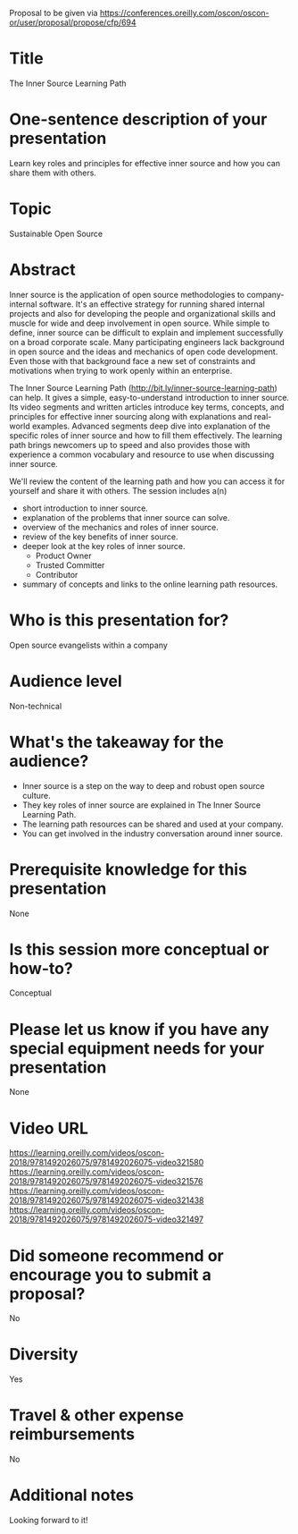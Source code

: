 Proposal to be given via https://conferences.oreilly.com/oscon/oscon-or/user/proposal/propose/cfp/694

# Title

The Inner Source Learning Path

# One-sentence description of your presentation

Learn key roles and principles for effective inner source and how you can share them with others.

# Topic

Sustainable Open Source

# Abstract

Inner source is the application of open source methodologies to company-internal software.
It's an effective strategy for running shared internal projects and also for developing the people and organizational skills and muscle for wide and deep involvement in open source.
While simple to define, inner source can be difficult to explain and implement successfully on a broad corporate scale.
Many participating engineers lack background in open source and the ideas and mechanics of open code development.
Even those with that background face a new set of constraints and motivations when trying to work openly within an enterprise.

The Inner Source Learning Path (http://bit.ly/inner-source-learning-path) can help.
It gives a simple, easy-to-understand introduction to inner source.
Its video segments and written articles introduce key terms, concepts, and principles for effective inner sourcing along with explanations and real-world examples.
Advanced segments deep dive into explanation of the specific roles of inner source and how to fill them effectively.
The learning path brings newcomers up to speed and also provides those with experience a common vocabulary and resource to use when discussing inner source.

We'll review the content of the learning path and how you can access it for yourself and share it with others.
The session includes a(n)
* short introduction to inner source.
* explanation of the problems that inner source can solve.
* overview of the mechanics and roles of inner source.
* review of the key benefits of inner source.
* deeper look at the key roles of inner source.
  * Product Owner
  * Trusted Committer
  * Contributor
* summary of concepts and links to the online learning path resources.

# Who is this presentation for?

Open source evangelists within a company 

# Audience level

Non-technical

# What's the takeaway for the audience?

* Inner source is a step on the way to deep and robust open source culture. 
* They key roles of inner source are explained in The Inner Source Learning Path.
* The learning path resources can be shared and used at your company.
* You can get involved in the industry conversation around inner source.

# Prerequisite knowledge for this presentation

None

# Is this session more conceptual or how-to?

Conceptual

# Please let us know if you have any special equipment needs for your presentation

None

# Video URL

https://learning.oreilly.com/videos/oscon-2018/9781492026075/9781492026075-video321580
https://learning.oreilly.com/videos/oscon-2018/9781492026075/9781492026075-video321576
https://learning.oreilly.com/videos/oscon-2018/9781492026075/9781492026075-video321438
https://learning.oreilly.com/videos/oscon-2018/9781492026075/9781492026075-video321497

# Did someone recommend or encourage you to submit a proposal?

No

# Diversity

Yes

# Travel & other expense reimbursements

No

# Additional notes

Looking forward to it!
